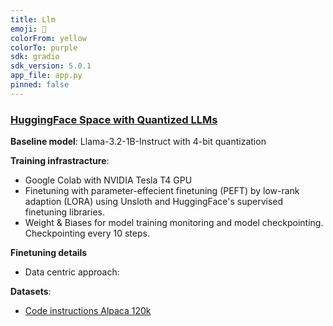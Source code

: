 ```yaml
---
title: Llm
emoji: 💬
colorFrom: yellow
colorTo: purple
sdk: gradio
sdk_version: 5.0.1
app_file: app.py
pinned: false
---
```



### [HuggingFace Space with Quantized LLMs](https://huggingface.co/spaces/Robzy/llm)

**Baseline model**: Llama-3.2-1B-Instruct with 4-bit quantization

**Training infrastracture**:
* Google Colab with NVIDIA Tesla T4 GPU
* Finetuning with parameter-effecient finetuning (PEFT) by low-rank adaption (LORA) using Unsloth and HuggingFace's supervised finetuning libraries. 
* Weight & Biases for model training monitoring and model checkpointing. Checkpointing every 10 steps.

**Finetuning details**
* Data centric approach: 

**Datasets**:
* [Code instructions Alpaca 120k](https://huggingface.co/datasets/iamtarun/code_instructions_120k_alpaca)
